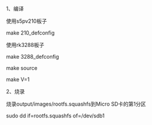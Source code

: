 
1、编译

使用s5pv210板子

make 210_defconfig

使用rk3288板子

make 3288_defconfig

make source

make V=1


2、烧录

烧录output/images/rootfs.squashfs到Micro SD卡的第1分区

sudo dd if=rootfs.squashfs of=/dev/sdb1
